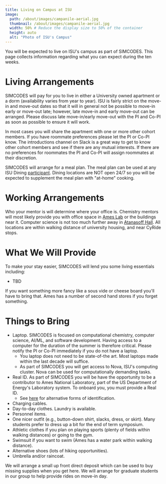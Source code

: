 ```yaml
---
title: Living on Campus at ISU
image:
  path: /about/images/campanile-aerial.jpg
  thumbnail: /about/images/campanile-aerial.jpg
  width: 50% # Reduce the display size to 50% of the container
  height: auto
  alt: "Photo of ISU's Campus"
---
```


You will be expected to live on ISU's campus as part of SIMCODES. This page
collects information regarding what you can expect during the ten weeks.

# Living Arrangements

SIMCODES will pay for you to live in either a University owned apartment or a 
dorm (availability varies from year to year). ISU is fairly strict on the 
move-in and move-out dates so that it will in general not be possible to 
move-in early or move-out late; however, late move-in and early move-out can be 
arranged. Please discuss late move-in/early move-out with the PI and Co-PI as 
soon as possible to ensure it will work.

In most cases you will share the apartment with one or more other cohort 
members. If you have roommate preferences please let the PI or Co-PI know. The
introductions channel on Slack is a great way to get to know other cohort
members and see if there are any mutual interests. If there are no preferences
for roommates the PI and Co-PI will assign roommates at their discretion.

SIMCODES will arrange for a meal plan. The meal plan can be used at any ISU
Dining [participant](https://www.dining.iastate.edu/hours-menus/). Dining
locations are NOT open 24/7 so you will be expected to supplement the meal
plan with "at-home" cooking.

# Working Arrangements

Who your mentor is will determine where your office is. Chemistry mentors will 
most likely provide you with office space in 
[Ames Lab](https://maps.app.goo.gl/CZfKRCyXdTYzKz3g8) or the buildings near it. 
Computer science is not too much further away in 
[Atanasoff Hall](https://maps.app.goo.gl/iHH4WR7VatxncoZX8). All locations are 
within walking distance of university housing, and near CyRide stops.

# What We Will Provide

To make your stay easier, SIMCODES will lend you some living essentials 
including:

- TBD

If you want something more fancy like a sous vide or cheese board you'll have
to bring that. Ames has a number of second hand stores if you forget something.

# Things to Bring

- Laptop. SIMCODES is focused on computational chemistry, computer science,
  AI/ML, and software development. Having access to a computer for the duration
  of the summer is therefore critical. Please notify the PI or Co-PI immediately
  if you do not have a laptop.
  - You laptop does not need to be state-of-the art. Most laptops made within
    the last decade will suffice.
  - As part of SIMCODES you will get access to Nova, ISU's computing cluster.
    Nova can be used for computationally demanding tasks.
- Real ID. As part of SIMCODES you will be have the opportunity to be a 
  contributor to Ames National Laboratory, part of the US Department of Energy's
  Laboratory system. To onboard you, you must provide a Real ID. 
  - See [here](https://www.tsa.gov/travel/security-screening/identification) for
    alternative forms of identification.
- Charging cables.
- Day-to-day clothes. Laundry is available.
- Personnel items.
- One nicer outfit (e.g., button-down shirt, slacks, dress, or skirt). Many
  students prefer to dress up a bit for the end of term symposium.
- Athletic clothes if you plan on playing sports (plenty of fields within 
  walking distances) or going to the gym.
- Swimsuit if you want to swim (Ames has a water park within walking distance).
- Alternative shoes (lots of hiking opportunities).
- Umbrella and/or raincoat.

We will arrange a small up front direct deposit which can be used to buy missing
supplies when you get here. We will arrange for graduate students in our group
to help provide rides on move-in day.

